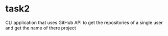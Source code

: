 # task2
 CLI application that uses GitHub API to get the repositories of a single user and get the name of there project
